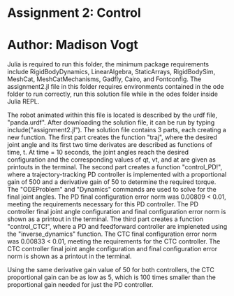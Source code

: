 # Assignment 2: Control
# Author: Madison Vogt

Julia is required to run this folder, the minimum package requirements include RigidBodyDynamics, LinearAlgebra, StaticArrays, RigidBodySim, MeshCat, MeshCatMechanisms, Gadfly, Cairo, and Fontconfig. The assignment2.jl file in this folder requires environments contained in the ode folder to run correctly, run this solution file while in the odes folder inside Julia REPL.

The robot animated within this file is located is described by the urdf file, "panda.urdf". After downloading the solution file, it can be run by typing include("assignment2.jl"). The solution file contains 3 parts, each creating a new function. The first part creates the function "traj", where the desired joint angle and its first two time derivates are described as functions of time, t. At time = 10 seconds, the joint angles reach the desired configuration and the corresponding values of qt, vt, and at are given as printouts in the terminal. The second part creates a function "control_PD!", where a trajectory-tracking PD controller is implemented with a proportional gain of 500 and a derivative gain of 50 to determine the required torque. The "ODEProblem" and "Dynamics" commands are used to solve for the final joint angles. The PD final configuration error norm was 0.00809 < 0.01, meeting the requirements necessary for this PD controller. The PD controller final joint angle configuration and final configuration error norm is shown as a printout in the terminal. The third part creates a function "control_CTC!", where a PD and feedforward controller are impleneted using the "inverse_dynamics" function. The CTC final configuration error norm was 0.00833 < 0.01, meeting the requirements for the CTC controller. The CTC controller final joint angle configuration and final configuration error norm is shown as a printout in the terminal.

Using the same derivative gain value of 50 for both controllers, the CTC proportional gain can be as low as 5, which is 100 times smaller than the proportional gain needed for just the PD controller. 
